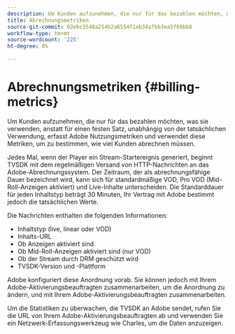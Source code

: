 ```yaml
---
description: Um Kunden aufzunehmen, die nur für das bezahlen möchten, was sie verwenden, anstatt für einen festen Satz, unabhängig von der tatsächlichen Verwendung, erfasst Adobe Nutzungsmetriken und verwendet diese Metriken, um zu bestimmen, wie viel Kunden abrechnen müssen.
title: Abrechnungsmetriken
source-git-commit: 02ebc3548a254b2a6554f1ab34afbb3ea5f09bb8
workflow-type: tm+mt
source-wordcount: '225'
ht-degree: 0%

---
```


# Abrechnungsmetriken {#billing-metrics}

Um Kunden aufzunehmen, die nur für das bezahlen möchten, was sie verwenden, anstatt für einen festen Satz, unabhängig von der tatsächlichen Verwendung, erfasst Adobe Nutzungsmetriken und verwendet diese Metriken, um zu bestimmen, wie viel Kunden abrechnen müssen.

Jedes Mal, wenn der Player ein Stream-Startereignis generiert, beginnt TVSDK mit dem regelmäßigen Versand von HTTP-Nachrichten an das Adobe-Abrechnungssystem. Der Zeitraum, der als abrechnungsfähige Dauer bezeichnet wird, kann sich für standardmäßige VOD, Pro VOD (Mid-Roll-Anzeigen aktiviert) und Live-Inhalte unterscheiden. Die Standarddauer für jeden Inhaltstyp beträgt 30 Minuten, Ihr Vertrag mit Adobe bestimmt jedoch die tatsächlichen Werte.

Die Nachrichten enthalten die folgenden Informationen:

* Inhaltstyp (live, linear oder VOD)
* Inhalts-URL
* Ob Anzeigen aktiviert sind
* Ob Mid-Roll-Anzeigen aktiviert sind (nur VOD)
* Ob der Stream durch DRM geschützt wird
* TVSDK-Version und -Plattform

Adobe konfiguriert diese Anordnung vorab. Sie können jedoch mit Ihrem Adobe-Aktivierungsbeauftragten zusammenarbeiten, um die Anordnung zu ändern, und mit Ihrem Adobe-Aktivierungsbeauftragten zusammenarbeiten.

Um die Statistiken zu überwachen, die TVSDK an Adobe sendet, rufen Sie die URL von Ihrem Adobe-Aktivierungsbeauftragten ab und verwenden Sie ein Netzwerk-Erfassungswerkzeug wie Charles, um die Daten anzuzeigen.
